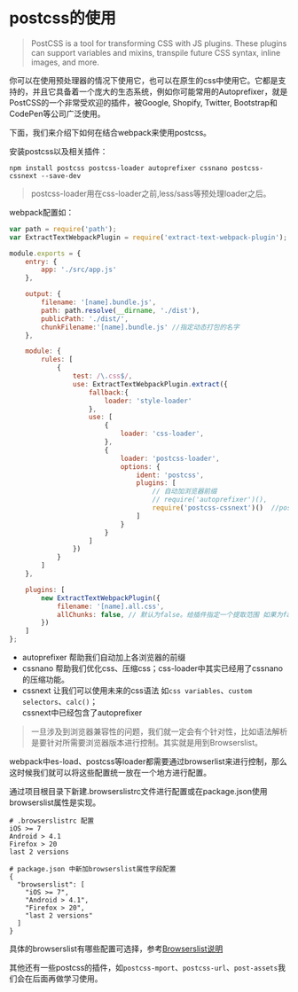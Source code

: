 # postcss的使用

> PostCSS is a tool for transforming CSS with JS plugins. These plugins can support variables and mixins, transpile future CSS syntax, inline images, and more.

你可以在使用预处理器的情况下使用它，也可以在原生的css中使用它。它都是支持的，并且它具备着一个庞大的生态系统，例如你可能常用的Autoprefixer，就是PostCSS的一个非常受欢迎的插件，被Google, Shopify, Twitter, Bootstrap和CodePen等公司广泛使用。

下面，我们来介绍下如何在结合webpack来使用postcss。

安装postcss以及相关插件：

```shell
npm install postcss postcss-loader autoprefixer cssnano postcss-cssnext --save-dev
````
> postcss-loader用在css-loader之前,less/sass等预处理loader之后。

webpack配置如：

```javascript
var path = require('path');
var ExtractTextWebpackPlugin = require('extract-text-webpack-plugin');

module.exports = {
    entry: {
        app: './src/app.js'
    },

    output: {
        filename: '[name].bundle.js',
        path: path.resolve(__dirname, './dist'),
        publicPath: './dist/',
        chunkFilename:'[name].bundle.js' //指定动态打包的名字
    },

    module: {
        rules: [
            {
                test: /\.css$/,
                use: ExtractTextWebpackPlugin.extract({
                    fallback:{
                        loader: 'style-loader'
                    },
                    use: [
                        {
                            loader: 'css-loader',
                        },
                        {
                            loader: 'postcss-loader',
                            options: {
                                ident: 'postcss',
                                plugins: [
                                    // 自动加浏览器前缀
                                    // require('autoprefixer')(),
                                    require('postcss-cssnext')()  //postcss-cssnext中包含了autoprefixer的功能
                                ]
                            }
                        }
                    ]
                })
            }
        ]
    },

    plugins: [
        new ExtractTextWebpackPlugin({
            filename: '[name].all.css',
            allChunks: false, // 默认为false。给插件指定一个提取范围 如果为false，只会提取初始化的css，非异步加载的
        })
    ]
};
```


- autoprefixer ﻿帮助我们自动加上各浏览器的前缀
- cssnano ﻿帮助我们优化css、压缩css；css-loader中其实已经用了cssnano的压缩功能。
- cssnext 让我们可以使用未来的css语法 如`css variables`、`custom selectors`、`calc()`；  
  cssnext中已经包含了autoprefixer
  
> 一旦涉及到浏览器兼容性的问题，我们就一定会有个针对性，比如语法解析是要针对所需要浏览器版本进行控制。其实就是用到Browserslist。 

webpack中es-load、postcss等loader都需要通过browserlist来进行控制，那么这时候我们就可以将这些配置统一放在一个地方进行配置。

通过项目根目录下新建.browserslistrc文件进行配置或在package.json使用browserslist属性是实现。

```text
# .browserslistrc 配置
iOS >= 7
Android > 4.1
Firefox > 20
last 2 versions
```

```text
# package.json 中新加browserslist属性字段配置
{
  "browserslist": [
    "iOS >= 7",
    "Android > 4.1",
    "Firefox > 20",
    "last 2 versions"
  ]
}
```

具体的browserslist有哪些配置可选择，参考[Browserslist说明](https://github.com/browserslist/browserslist#queries)

其他还有一些postcss的插件，如`postcss-mport`、`postcss-url`、`post-assets`我们会在后面再做学习使用。

